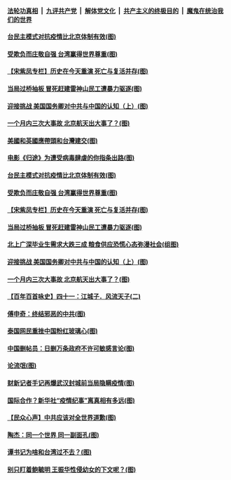 

####  [法轮功真相](../../../../basic/blob/master/README.md?t=04151930) &nbsp;|&nbsp; [九评共产党](../../../../9ping.md/blob/master/README.md?t=04151930) &nbsp;|&nbsp; [解体党文化](../../../../jtdwh.md/blob/master/README.md?t=04151930)  &nbsp;|&nbsp; [共产主义的终极目的](../../../../gczydzjmd.md/blob/master/README.md?t=04151930) &nbsp;|&nbsp; [魔鬼在统治我们的世界](../../../../mgztzwmdsj.md/blob/master/README.md?t=04151930) 

#### [台民主模式对抗疫情比北京体制有效(图)](../pages/p4/929846.md?t=04151930) 

#### [受欺负而庄敬自强 台湾赢得世界尊重(图)](../pages/p4/929856.md?t=04151930) 

#### [【宋紫凤专栏】历史在今天重演 死亡与复活并存(图)](../pages/p4/929812.md?t=04151930) 

#### [当局过桥抽板 冒死赶建雷神山民工遭暴力驱逐(图)](../pages/p4/929849.md?t=04151930) 

#### [迎接挑战 美国国务卿对中共与中国的认知（上）(图)](../pages/p4/929853.md?t=04151930) 

#### [一个月内三次大事故 北京航天出大事了？(图)](../pages/p4/929837.md?t=04151930) 

#### [美國和英國應帶頭和台灣建交(图)](../pages/p4/929868.md?t=04151930) 

#### [电影《归途》为遭受病毒肆虐的你指条出路(图)](../pages/p4/929865.md?t=04151930) 

#### [台民主模式对抗疫情比北京体制有效(图)](../pages/p4/929846.md?t=04151930) 

#### [受欺负而庄敬自强 台湾赢得世界尊重(图)](../pages/p4/929856.md?t=04151930) 

#### [【宋紫凤专栏】历史在今天重演 死亡与复活并存(图)](../pages/p4/929812.md?t=04151930) 

#### [当局过桥抽板 冒死赶建雷神山民工遭暴力驱逐(图)](../pages/p4/929849.md?t=04151930) 

#### [北上广深毕业生需求大跌三成 粮食供应恐慌心态弥漫社会(组图)](../pages/p4/929839.md?t=04151930) 

#### [迎接挑战 美国国务卿对中共与中国的认知（上）(图)](../pages/p4/929853.md?t=04151930) 

#### [一个月内三次大事故 北京航天出大事了？(图)](../pages/p4/929837.md?t=04151930) 

#### [【百年百首咏史】四十一：江城子．风流天子(二)](../pages/p4/929840.md?t=04151930) 

#### [傅申奇：终结邪恶的中共(图)](../pages/p4/929741.md?t=04151930) 

#### [泰国网民重挫中国粉红玻璃心(图)](../pages/p4/929739.md?t=04151930) 

#### [中国删帖员：日删万条政府不许可敏感言论(图)](../pages/p4/929737.md?t=04151930) 

#### [论流氓(图)](../pages/p4/929735.md?t=04151930) 

#### [财新记者手记再爆武汉封城前当局隐瞒疫情(图)](../pages/p4/929733.md?t=04151930) 

#### [国际合作？新华社“疫情纪事”离真相有多远(图)](../pages/p4/929726.md?t=04151930) 

#### [【民众心声】中共应该对全世界道歉(图)](../pages/p4/929159.md?t=04151930) 

#### [陶杰：同一个世界 同一副面孔(图)](../pages/p4/929582.md?t=04151930) 

#### [谭书记为啥和台湾过不去？(图)](../pages/p4/929580.md?t=04151930) 

#### [别只盯着鲍毓明 王振华性侵幼女的下文呢？(图)](../pages/p4/929578.md?t=04151930) 

